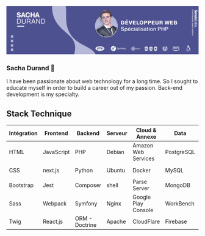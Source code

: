 ![Cover](https://github.com/DurandSacha/DurandSacha/blob/main/img/LinkedinCoverSachaDurand.png)

### Sacha Durand 👋

I have been passionate about web technology for a long time. So I sought to educate myself in order to build a career out of my passion. Back-end development is my specialty.


## Stack Technique  
  
|Intégration  |Frontend  |Backend        |Serveur  |Cloud & Annexe       |Data          |Déploiement   |CMS            |
|--           |--        |--             |--       |--                   |--            |--            |--             |
|HTML         |JavaScript|PHP            |Debian   |Amazon Web Services  |PostgreSQL    |Heroku        |Wordpress      |
|CSS          |next.js   |Python         |Ubuntu   |Docker               |MySQL         |Github Actions|Shopify        |
|Bootstrap    |Jest      |Composer       |shell    |Parse Server         |MongoDB       |Déploiement   |ERP Dolibarr   |
|Sass         |Webpack   |Symfony        |Nginx    |Google Play Console  |WorkBench     |GitlabCI      |               |
|Twig         |React.js  |ORM - Doctrine |Apache   |CloudFlare           |Firebase      |Ansible       |               |


<!--
**DurandSacha/DurandSacha** is a ✨ _special_ ✨ repository because its `README.md` (this file) appears on your GitHub profile.



- 🔭 I’m currently working on private project, and open-source softwares
- 🌱 I’m currently learning python ( flask ) and .NET
- 💬 Ask me about PHP, symfony
<!--
- 👯 I’m looking to collaborate on ...
- 🤔 I’m looking for help with ...
- 📫 How to reach me: ...
- 😄 Pronouns: ...
- ⚡ Fun fact: ...
-->
